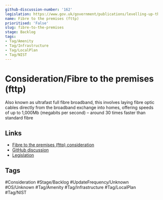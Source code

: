 ```yaml
---
github-discussion-number: '162'
legislation: https://www.gov.uk/government/publications/levelling-up-the-united-kingdom
name: Fibre to the premises (fttp)
prioritised: 'False'
slug: fibre-to-the-premises
stage: Backlog
tags:
- Tag/Amenity
- Tag/Infrastructure
- Tag/LocalPlan
- Tag/NIST
---
```


# Consideration/Fibre to the premises (fttp)

Also known as ultrafast full fibre broadband, this involves laying fibre optic cables directly from the broadband exchange into homes, offering speeds of up to 1,000Mb (megabits per second) – around 30 times faster than standard fibre

## Links

* [Fibre to the premises (fttp) consideration](https://design.planning.data.gov.uk/planning-consideration/fibre-to-the-premises)
* [GitHub discussion](https://github.com/digital-land/data-standards-backlog/discussions/162)
* [Legislation](https://www.gov.uk/government/publications/levelling-up-the-united-kingdom)

## Tags

#Consideration #Stage/Backlog #UpdateFrequency/Unknown #OS/Unknown #Tag/Amenity #Tag/Infrastructure #Tag/LocalPlan #Tag/NIST